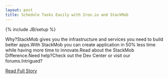 ```yaml
---
layout: post
title: Schedule Tasks Easily with Iron.io and StackMob
---
```

{% include JB/setup %}<p>Why?StackMob gives you the infrastructure and services you need to build better apps.With StackMob you can create application in 50% less time while having more time to innovate.Read about the StackMob Difference.Need help?Check out the Dev Center or visit our forums.Intrigued?</p>
<p><a href="https://blog.stackmob.com/2012/12/schedule-tasks-easily-with-iron-io-and-stackmob/">Read Full Story</a></p>
